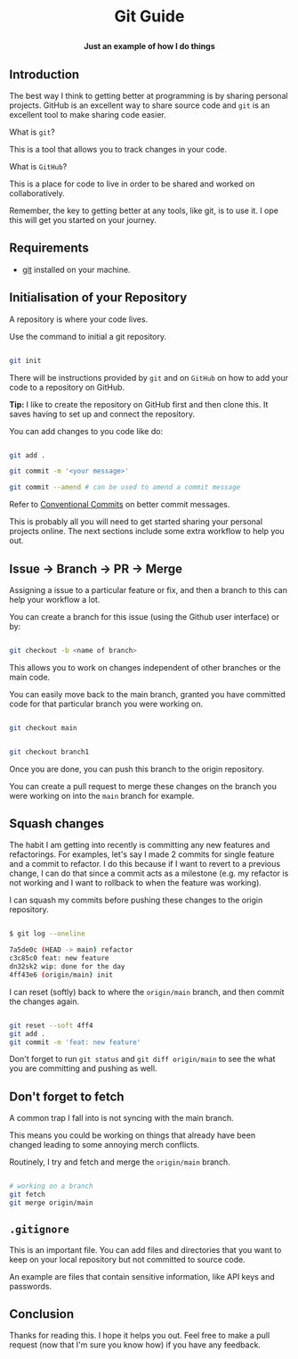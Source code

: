 <div align='center'>
  <h1>
    <p>Git Guide</p>
  </h1>
  <h4>Just an example of how I do things</h4>
</div>

## Introduction

The best way I think to getting better at programming is by sharing personal projects. GitHub is an excellent way to share source code and `git` is an excellent tool to make sharing code easier.

What is `git`?

This is a tool that allows you to track changes in your code.

What is `GitHub`?

This is a place for code to live in order to be shared and worked on collaboratively.

Remember, the key to getting better at any tools, like git, is to use it. I ope this will get you started on your journey.

## Requirements

- [git](https://git-scm.com/) installed on your machine.

## Initialisation of your Repository

A repository is where your code lives.

Use the command to initial a git repository.

```bash

git init

```

There will be instructions provided by `git` and on `GitHub` on how to add your code to a repository on GitHub.

**Tip:** I like to create the repository on GitHub first and then clone this. It saves having to set up and connect the repository.

You can add changes to you code like do:

```bash

git add .

git commit -m '<your message>'

git commit --amend # can be used to amend a commit message

```

Refer to [Conventional Commits](https://www.conventionalcommits.org/en/v1.0.0/) on better commit messages.

This is probably all you will need to get started sharing your personal projects online. The next sections include some extra workflow to help you out.

## Issue -> Branch -> PR -> Merge

Assigning a issue to a particular feature or fix, and then a branch to this can help your workflow a lot.

You can create a branch for this issue (using the Github user interface) or by:

```bash

git checkout -b <name of branch>

```

This allows you to work on changes independent of other branches or the main code.

You can easily move back to the main branch, granted you have committed code for that particular branch you were working on.

```bash

git checkout main


git checkout branch1

```

Once you are done, you can push this branch to the origin repository.

You can create a pull request to merge these changes on the branch you were working on into the `main` branch for example.

## Squash changes

The habit I am getting into recently is committing any new features and refactorings. For examples, let's say I made 2 commits for single feature and a commit to refactor. I do this because if I want to revert to a previous change, I can do that since a commit acts as a milestone (e.g. my refactor is not working and I want to rollback to when the feature was working).

I can squash my commits before pushing these changes to the origin repository.

```bash

$ git log --oneline

7a5de0c (HEAD -> main) refactor
c3c85c0 feat: new feature
dn32sk2 wip: done for the day
4ff43e6 (origin/main) init

```

I can reset (softly) back to where the `origin/main` branch, and then commit the changes again.

```bash

git reset --soft 4ff4
git add .
git commit -m 'feat: new feature'

```

Don't forget to run `git status` and `git diff origin/main` to see the what you are committing and pushing as well.

## Don't forget to fetch

A common trap I fall into is not syncing with the main branch.

This means you could be working on things that already have been changed leading to some annoying merch conflicts.

Routinely, I try and fetch and merge the `origin/main` branch.

```bash

# working on a branch
git fetch
git merge origin/main

```

## `.gitignore`

This is an important file. You can add files and directories that you want to keep on your local repository but not committed to source code.

An example are files that contain sensitive information, like API keys and passwords.

## Conclusion

Thanks for reading this. I hope it helps you out. Feel free to make a pull request (now that I'm sure you know how) if you have any feedback.

